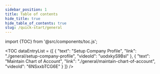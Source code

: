 ```yaml
---
sidebar_position: 1
title: Table of contents
hide_title: true
hide_table_of_contents: true
slug: /quick-start/general
---
```


import {TOC} from '@src/components/toc.js';

<TOC
dataEntryList = {[
{
  "text": "Setup Company Profile",
  "link": "./general/setup-company-profile",
  "videoId": "uodxkyS9BsI"
},
{
  "text": "Maintain Chart of Account",
  "link": "./general/maintain-chart-of-account",
  "videoId": "6NSxxbTCG6E"
}
]}
/>